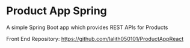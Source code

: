 # Product App Spring

A simple Spring Boot app which provides REST APIs for Products

Front End Repository: https://github.com/lalith050101/ProductAppReact
